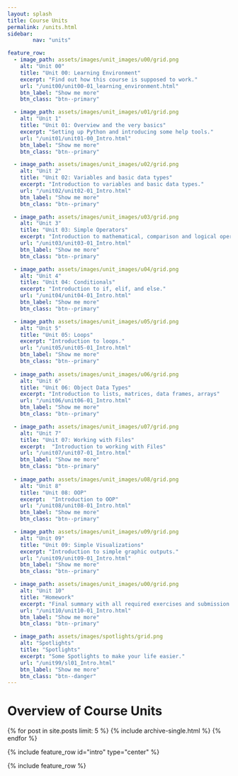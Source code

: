 ```yaml
---
layout: splash
title: Course Units
permalink: /units.html
sidebar:
        nav: "units"

feature_row:
  - image_path: assets/images/unit_images/u00/grid.png
    alt: "Unit 00"
    title: "Unit 00: Learning Environment"
    excerpt: "Find out how this course is supposed to work."
    url: "/unit00/unit00-01_learning_environment.html"
    btn_label: "Show me more"
    btn_class: "btn--primary"

  - image_path: assets/images/unit_images/u01/grid.png
    alt: "Unit 1"
    title: "Unit 01: Overview and the very basics"
    excerpt: "Setting up Python and introducing some help tools."
    url: "/unit01/unit01-00_Intro.html"
    btn_label: "Show me more"
    btn_class: "btn--primary"

  - image_path: assets/images/unit_images/u02/grid.png
    alt: "Unit 2"
    title: "Unit 02: Variables and basic data types"
    excerpt: "Introduction to variables and basic data types."
    url: "/unit02/unit02-01_Intro.html"
    btn_label: "Show me more"
    btn_class: "btn--primary"

  - image_path: assets/images/unit_images/u03/grid.png
    alt: "Unit 3"
    title: "Unit 03: Simple Operators"
    excerpt: "Introduction to mathematical, comparison and logical operators."
    url: "/unit03/unit03-01_Intro.html"
    btn_label: "Show me more"
    btn_class: "btn--primary"

  - image_path: assets/images/unit_images/u04/grid.png
    alt: "Unit 4"
    title: "Unit 04: Conditionals"
    excerpt: "Introduction to if, elif, and else."
    url: "/unit04/unit04-01_Intro.html"
    btn_label: "Show me more"
    btn_class: "btn--primary"

  - image_path: assets/images/unit_images/u05/grid.png
    alt: "Unit 5"
    title: "Unit 05: Loops"
    excerpt: "Introduction to loops."
    url: "/unit05/unit05-01_Intro.html"
    btn_label: "Show me more"
    btn_class: "btn--primary"
    
  - image_path: assets/images/unit_images/u06/grid.png
    alt: "Unit 6"
    title: "Unit 06: Object Data Types"
    excerpt: "Introduction to lists, matrices, data frames, arrays"
    url: "/unit06/unit06-01_Intro.html"
    btn_label: "Show me more"
    btn_class: "btn--primary"

  - image_path: assets/images/unit_images/u07/grid.png
    alt: "Unit 7"
    title: "Unit 07: Working with Files"
    excerpt:  "Introduction to working with Files"
    url: "/unit07/unit07-01_Intro.html"
    btn_label: "Show me more"
    btn_class: "btn--primary"
    
  - image_path: assets/images/unit_images/u08/grid.png
    alt: "Unit 8"
    title: "Unit 08: OOP"
    excerpt:  "Introduction to OOP"
    url: "/unit08/unit08-01_Intro.html"
    btn_label: "Show me more"
    btn_class: "btn--primary"

  - image_path: assets/images/unit_images/u09/grid.png
    alt: "Unit 09"
    title: "Unit 09: Simple Visualizations"
    excerpt: "Introduction to simple graphic outputs."
    url: "/unit09/unit09-01_Intro.html"
    btn_label: "Show me more"
    btn_class: "btn--primary"

  - image_path: assets/images/unit_images/u00/grid.png
    alt: "Unit 10"
    title: "Homework"
    excerpt: "Final summary with all required exercises and submission info."
    url: "/unit10/unit10-01_Intro.html"
    btn_label: "Show me more"
    btn_class: "btn--primary"

  - image_path: assets/images/spotlights/grid.png
    alt: "Spotlights"
    title: "Spotlights"
    excerpt: "Some Spotlights to make your life easier."
    url: "/unit99/sl01_Intro.html"
    btn_label: "Show me more"
    btn_class: "btn--danger"
---
```


# Overview of Course Units

{% for post in site.posts limit: 5 %}
  {% include archive-single.html %}
{% endfor %}

{% include feature_row id="intro" type="center" %}

{% include feature_row %}

<!---
your comment goes here
-->